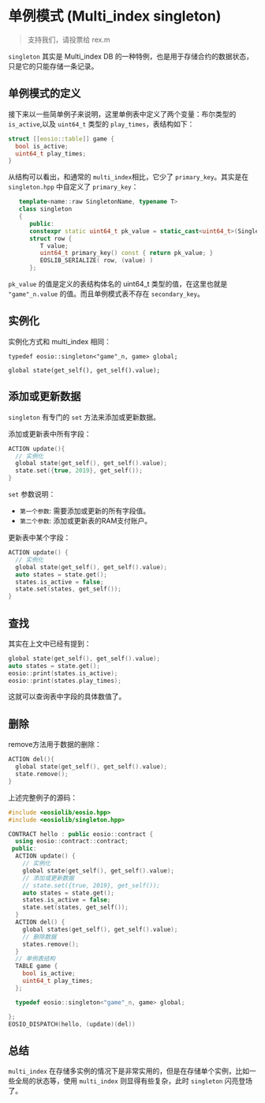# 单例模式 (Multi_index singleton)

> 支持我们，请投票给 rex.m

`singleton` 其实是 Multi_index DB 的一种特例，也是用于存储合约的数据状态，只是它的只能存储一条记录。

## 单例模式的定义

接下来以一些简单例子来说明，这里单例表中定义了两个变量：布尔类型的 `is_active`,以及 `uint64_t` 类型的 `play_times`，表结构如下：

```c++
struct [[eosio::table]] game {
  bool is_active;
  uint64_t play_times;
}
```

从结构可以看出，和通常的 `multi_index`相比，它少了 `primary_key`。其实是在 `singleton.hpp` 中自定义了 `primary_key`：

```c++
   template<name::raw SingletonName, typename T>
   class singleton
   {
      public:
      constexpr static uint64_t pk_value = static_cast<uint64_t>(SingletonName);
      struct row {
         T value;
         uint64_t primary_key() const { return pk_value; }
         EOSLIB_SERIALIZE( row, (value) )
      };
```

`pk_value` 的值是定义的表结构体名的 uint64_t 类型的值，在这里也就是 `"game"_n.value` 的值。而且单例模式表不存在 `secondary_key`。

## 实例化

实例化方式和 multi_index 相同：

```
typedef eosio::singleton<"game"_n, game> global;
```

```
global state(get_self(), get_self().value);
```

## 添加或更新数据

`singleton` 有专门的 `set` 方法来添加或更新数据。

添加或更新表中所有字段：

```c++
ACTION update(){
  // 实例化
  global state(get_self(), get_self().value);
  state.set({true, 2019}, get_self());
}
```

`set` 参数说明：
- `第一个参数`: 需要添加或更新的所有字段值。
- `第二个参数`: 添加或更新表的RAM支付账户。

更新表中某个字段：

```c++
ACTION update() {
  // 实例化
  global state(get_self(), get_self().value);
  auto states = state.get();
  states.is_active = false;
  state.set(states, get_self());
}
```

## 查找

其实在上文中已经有提到：

```c++
global state(get_self(), get_self().value);
auto states = state.get();
eosio::print(states.is_active);
eosio::print(states.play_times);
```

这就可以查询表中字段的具体数值了。

## 删除

remove方法用于数据的删除：

```c++
ACTION del(){
  global state(get_self(), get_self().value);
  state.remove();
}
```

上述完整例子的源码：

```c++
#include <eosiolib/eosio.hpp>
#include <eosiolib/singleton.hpp>

CONTRACT hello : public eosio::contract {
  using eosio::contract::contract;
 public:
  ACTION update() {
    // 实例化
    global state(get_self(), get_self().value); 
    // 添加或更新数据
    // state.set({true, 2019}, get_self());
    auto states = state.get();
    states.is_active = false;
    state.set(states, get_self());
  }
  ACTION del() {
    global states(get_self(), get_self().value);
    // 删除数据
    states.remove();
  }
  // 单例表结构
  TABLE game {
    bool is_active;
    uint64_t play_times;
  };

  typedef eosio::singleton<"game"_n, game> global;

};
EOSIO_DISPATCH(hello, (update)(del))
```

## 总结

`multi_index` 在存储多实例的情况下是非常实用的，但是在存储单个实例，比如一些全局的状态等，使用 `multi_index` 则显得有些复杂，此时 `singleton` 闪亮登场了。
